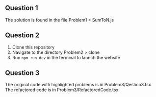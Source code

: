 ## Question 1 ## 
The solution is found in the file Problem1 > SumToN.js

## Question 2 ##
1. Clone this repository
2. Navigate to the directory Problem2 > clone
3. Run `npm run dev` in the terminal to launch the website

## Question 3 ##
The original code with highlighted problems is in Problem3/Qestion3.tsx
The refactored code is in Problem3/RefactoredCode.tsx
